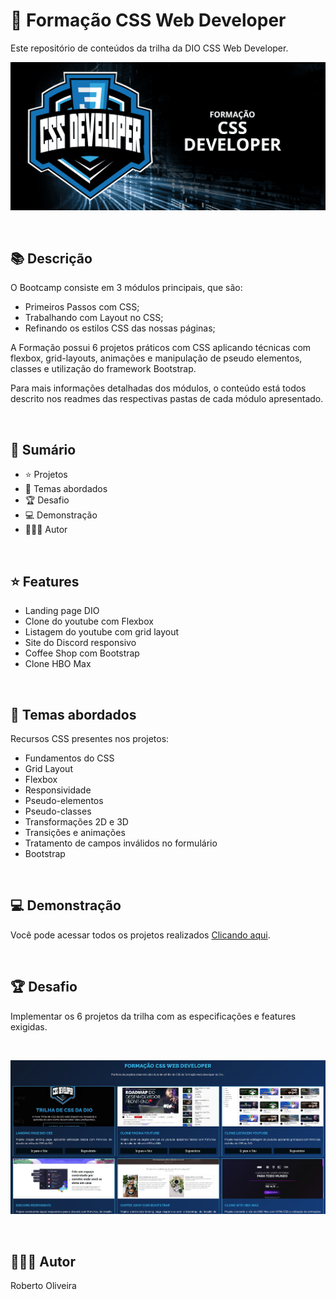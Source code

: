 <h1>📌 <b>Formação CSS Web Developer</b></h1>

Este repositório de conteúdos da trilha da DIO  CSS Web Developer.

![screenshot](./assets/images/css-developer.png)

<br>

## 📚 **Descrição**
O Bootcamp consiste em 3 módulos principais, que são:
- Primeiros Passos com CSS;
- Trabalhando com Layout no CSS;
- Refinando os estilos CSS das nossas páginas;

A Formação possui 6 projetos práticos com CSS aplicando técnicas com flexbox, grid-layouts, animações e manipulação de pseudo elementos, classes e utilização do framework Bootstrap.

Para mais informações detalhadas dos módulos, o conteúdo está todos descrito nos readmes das respectivas pastas de cada módulo apresentado.

<br>

## 📎 **Sumário**
- ⭐ Projetos
- 📂 Temas abordados
- 🏆 Desafio
- 💻 Demonstração
- 🙋🏻‍♂️ Autor

<br>

## ⭐ **Features**
- Landing page DIO
- Clone do youtube com Flexbox
- Listagem do youtube com grid layout
- Site do Discord responsivo
- Coffee Shop com Bootstrap
- Clone HBO Max

<br>

## 📂 **Temas abordados**

Recursos CSS presentes nos projetos:

- Fundamentos do CSS
- Grid Layout
- Flexbox
- Responsividade
- Pseudo-elementos
- Pseudo-classes
- Transformações 2D e 3D
- Transições e animações
- Tratamento de campos inválidos no formulário
- Bootstrap

<br>

## 💻 **Demonstração**
Você pode acessar todos os projetos realizados <a href="https://github.com/robeOliveira85/Formacao-CSS-Web-Developer-DIO/" target="_blank">Clicando aqui</a>.

<br>

## 🏆 **Desafio**
Implementar os 6 projetos da trilha com as especificações e features exigidas.

<br> 

![screenshot](./assets/images/desktop-preview-00.jpg)

<br>

## 🙋🏻‍♂️ **Autor**
Roberto Oliveira
